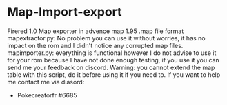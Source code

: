 # Map-Import-export
Firered 1.0 Map exporter in advence map 1.95 .map file format 
mapextractor.py:
    No problem you can use it without worries, it has no impact on the rom and I didn't notice any corrupted map files.
mapimporter.py: 
    everything is functional however I do not advise to use it for your rom because I have not done enough testing, if you use it you can send me your feedback on discord.
    Warning: you cannot extend the map table with this script, do it before using it if you need to.
If you want to help me contact me via diasord:
- Pokecreatorfr #6685
